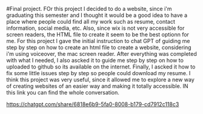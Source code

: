 #Final project.
FOr this project I decided to do a website, since i'm graduating this semester and I thought it would be a good idea to have a place where people could find all my work such as resume, contact information, social media, etc.
Also, since wix is not very accessible for screen readers, the HTML file to create it seem to be the best optionn for me.
For this project I gave the initial instruction to chat GPT of guiding me step by step on how to create an html file to create a website, considering i'm using voiceover, the mac screen reader.
After everything was completed with what I needed, I also ascked it to guide me step by step on how to uploaded to github so its available on the internet.
Finally, I ascked it how to fix some little issues step by step so people could download my resume.
I think this project was very useful, since it allowed me to explore a new way of creating websites of an easier way and making it totally accessible.
IN this link you can find the whole conversation.

https://chatgpt.com/share/6818e6b9-5fa0-8008-b179-cd7912c118c3


